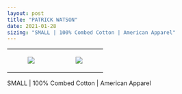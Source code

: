 ```yaml
---
layout: post
title: "PATRICK WATSON"
date: 2021-01-28
sizing: "SMALL | 100% Combed Cotton | American Apparel"
---
```




<table style="width:100%;"><tr><td style="vertical-align:top;">
      <figure class="tmblr-full" data-orig-height="2048" data-orig-width="1365" data-orig-src="https://concertshirts.netlify.app/shirts/0256/0256-01.jpg"><img src="https://64.media.tumblr.com/8d84ce1eece115dbf5fe43e064e6e30a/8f658fcc85885a8d-13/s540x810/3f8da8422ee1d0ead8f3110b558eb6e7bd2118e9.jpg" data-orig-height="2048" data-orig-width="1365" data-orig-src="https://concertshirts.netlify.app/shirts/0256/0256-01.jpg"/></figure></td>
    <td style="vertical-align:top;">
      <figure class="tmblr-full" data-orig-height="2048" data-orig-width="1365" data-orig-src="https://concertshirts.netlify.app/shirts/0256/0256-02.jpg"><img src="https://64.media.tumblr.com/c6a6fa6f0e897791976a1ba597098ef8/8f658fcc85885a8d-85/s540x810/98c3c364ebe41d04d6dca474d0b72c3d5e7116f2.jpg" data-orig-height="2048" data-orig-width="1365" data-orig-src="https://concertshirts.netlify.app/shirts/0256/0256-02.jpg"/></figure></td>
  </tr></table><p>
  SMALL | 100% Combed Cotton | American Apparel
</p>
